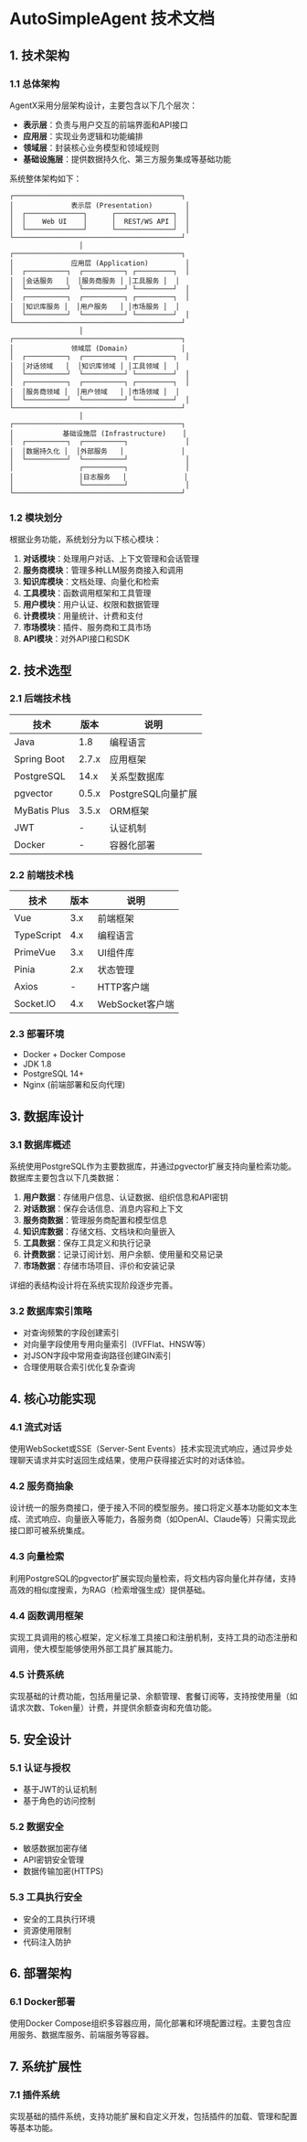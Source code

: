 # AutoSimpleAgent 技术文档

## 1. 技术架构

### 1.1 总体架构

AgentX采用分层架构设计，主要包含以下几个层次：

- **表示层**：负责与用户交互的前端界面和API接口
- **应用层**：实现业务逻辑和功能编排
- **领域层**：封装核心业务模型和领域规则
- **基础设施层**：提供数据持久化、第三方服务集成等基础功能

系统整体架构如下：

```
┌─────────────────────────────────────────┐
│              表示层 (Presentation)        │
│  ┌──────────────┐      ┌──────────────┐  │
│  │    Web UI    │      │  REST/WS API │  │
│  └──────────────┘      └──────────────┘  │
└─────────────────────────────────────────┘
                 │
┌─────────────────────────────────────────┐
│              应用层 (Application)         │
│  ┌──────────┐  ┌──────────┐ ┌─────────┐  │
│  │会话服务   │  │服务商服务 │ │工具服务 │  │
│  └──────────┘  └──────────┘ └─────────┘  │
│  ┌──────────┐  ┌──────────┐ ┌─────────┐  │
│  │知识库服务 │  │用户服务   │ │市场服务 │  │
│  └──────────┘  └──────────┘ └─────────┘  │
└─────────────────────────────────────────┘
                 │
┌─────────────────────────────────────────┐
│              领域层 (Domain)             │
│  ┌──────────┐  ┌──────────┐ ┌─────────┐  │
│  │对话领域   │  │知识库领域 │ │工具领域 │  │
│  └──────────┘  └──────────┘ └─────────┘  │
│  ┌──────────┐  ┌──────────┐ ┌─────────┐  │
│  │服务商领域 │  │用户领域   │ │市场领域 │  │
│  └──────────┘  └──────────┘ └─────────┘  │
└─────────────────────────────────────────┘
                 │
┌─────────────────────────────────────────┐
│            基础设施层 (Infrastructure)    │
│  ┌──────────┐  ┌──────────┐              │
│  │数据持久化 │  │外部服务   │              │
│  └──────────┘  └──────────┘              │
│                ┌──────────┐              │
│                │日志服务   │              │
│                └──────────┘              │
└─────────────────────────────────────────┘
```

### 1.2 模块划分

根据业务功能，系统划分为以下核心模块：

1. **对话模块**：处理用户对话、上下文管理和会话管理
2. **服务商模块**：管理多种LLM服务商接入和调用
3. **知识库模块**：文档处理、向量化和检索
4. **工具模块**：函数调用框架和工具管理
5. **用户模块**：用户认证、权限和数据管理
6. **计费模块**：用量统计、计费和支付
7. **市场模块**：插件、服务商和工具市场
8. **API模块**：对外API接口和SDK

## 2. 技术选型

### 2.1 后端技术栈

| 技术 | 版本 | 说明 |
|------|------|------|
| Java | 1.8 | 编程语言 |
| Spring Boot | 2.7.x | 应用框架 |
| PostgreSQL | 14.x | 关系型数据库 |
| pgvector | 0.5.x | PostgreSQL向量扩展 |
| MyBatis Plus | 3.5.x | ORM框架 |
| JWT | - | 认证机制 |
| Docker | - | 容器化部署 |

### 2.2 前端技术栈

| 技术 | 版本 | 说明 |
|------|------|------|
| Vue | 3.x | 前端框架 |
| TypeScript | 4.x | 编程语言 |
| PrimeVue | 3.x | UI组件库 |
| Pinia | 2.x | 状态管理 |
| Axios | - | HTTP客户端 |
| Socket.IO | 4.x | WebSocket客户端 |

### 2.3 部署环境

- Docker + Docker Compose
- JDK 1.8
- PostgreSQL 14+
- Nginx (前端部署和反向代理)

## 3. 数据库设计

### 3.1 数据库概述

系统使用PostgreSQL作为主要数据库，并通过pgvector扩展支持向量检索功能。数据库主要包含以下几类数据：

1. **用户数据**：存储用户信息、认证数据、组织信息和API密钥
2. **对话数据**：保存会话信息、消息内容和上下文
3. **服务商数据**：管理服务商配置和模型信息
4. **知识库数据**：存储文档、文档块和向量嵌入
5. **工具数据**：保存工具定义和执行记录
6. **计费数据**：记录订阅计划、用户余额、使用量和交易记录
7. **市场数据**：存储市场项目、评价和安装记录

详细的表结构设计将在系统实现阶段逐步完善。

### 3.2 数据库索引策略

- 对查询频繁的字段创建索引
- 对向量字段使用专用向量索引（IVFFlat、HNSW等）
- 对JSON字段中常用查询路径创建GIN索引
- 合理使用联合索引优化复杂查询


## 4. 核心功能实现

### 4.1 流式对话

使用WebSocket或SSE（Server-Sent Events）技术实现流式响应，通过异步处理聊天请求并实时返回生成结果，使用户获得接近实时的对话体验。

### 4.2 服务商抽象

设计统一的服务商接口，便于接入不同的模型服务。接口将定义基本功能如文本生成、流式响应、向量嵌入等能力，各服务商（如OpenAI、Claude等）只需实现此接口即可被系统集成。

### 4.3 向量检索

利用PostgreSQL的pgvector扩展实现向量检索，将文档内容向量化并存储，支持高效的相似度搜索，为RAG（检索增强生成）提供基础。

### 4.4 函数调用框架

实现工具调用的核心框架，定义标准工具接口和注册机制，支持工具的动态注册和调用，使大模型能够使用外部工具扩展其能力。

### 4.5 计费系统

实现基础的计费功能，包括用量记录、余额管理、套餐订阅等，支持按使用量（如请求次数、Token量）计费，并提供余额查询和充值功能。

## 5. 安全设计

### 5.1 认证与授权

- 基于JWT的认证机制
- 基于角色的访问控制

### 5.2 数据安全

- 敏感数据加密存储
- API密钥安全管理
- 数据传输加密(HTTPS)

### 5.3 工具执行安全

- 安全的工具执行环境
- 资源使用限制
- 代码注入防护

## 6. 部署架构

### 6.1 Docker部署

使用Docker Compose组织多容器应用，简化部署和环境配置过程。主要包含应用服务、数据库服务、前端服务等容器。

## 7. 系统扩展性

### 7.1 插件系统

实现基础的插件系统，支持功能扩展和自定义开发，包括插件的加载、管理和配置等基本功能。 